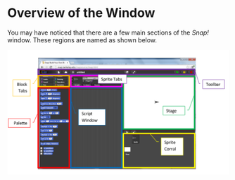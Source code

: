 # Overview of the Window

 You may have noticed that there are a few main sections of the _Snap!_ window. These regions are named as shown below.

![](../.gitbook/assets/image%20%2827%29.png)

